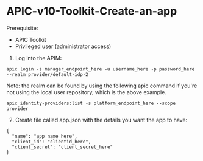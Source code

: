 # APIC-v10-Toolkit-Create-an-app

Prerequisite:  
- APIC Toolkit
- Privileged user (administrator access)

1. Log into the APIM:  
  ```  
  apic login -s manager_endpoint_here -u username_here -p password_here --realm provider/default-idp-2  
  ```  
Note: the realm can be found by using the following apic command if you're not using the local user repository, which is the above example.  
  ```  
  apic identity-providers:list -s platform_endpoint_here --scope provider  
  ```  


2. Create file called app.json with the details you want the app to have:  
```
{
  "name": "app_name_here",
  "client_id": "clientid_here", 
  "client_secret": "client_secret_here"
}
```
